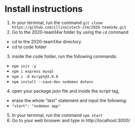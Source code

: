 # Install instructions

1. In your terminal, run the command `git clone https://github.com/illinoistech-itm/2020-team14w.git`
2.  Go to the 2020-team14w folder by using the `cd` command
* cd to the 2020-team14w directory
* cd to code folder
3. inside the code folder, run the following commands:
* `npm init -y`
* `npm i express mysql`
* `npm i -D bcrypt@3.0.0`
* `npm install --save-dev nodemon dotenv` 

4. open your package.json file and inside the script tag,
* erase the whole "test" statement and input the following:
* `"start": "nodemon app"`

5. In your terminal, run the command `npm start`
6. Go to your web broswer and type in http://localhost:3000/
